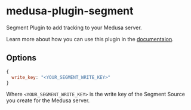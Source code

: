 # medusa-plugin-segment

Segment Plugin to add tracking to your Medusa server.

Learn more about how you can use this plugin in the [documentaion](https://docs.medusajs.com/add-plugins/segment).

## Options

```js
{
  write_key: "<YOUR_SEGMENT_WRITE_KEY>"
}
```

Where `<YOUR_SEGMENT_WRITE_KEY>` is the write key of the Segment Source you create for the Medusa server.